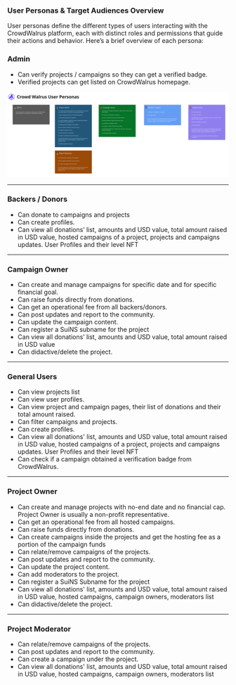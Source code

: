### User Personas & Target Audiences Overview

User personas define the different types of users interacting with the CrowdWalrus platform, each with distinct roles and permissions that guide their actions and behavior. Here’s a brief overview of each persona:


### Admin
- Can verify projects / campaigns so they can get a verified badge.
- Verified projects can get listed on CrowdWalrus homepage.

![User Personas](./images/User%20Personas.png)

---

### Backers / Donors
- Can donate to campaigns and projects
- Can create profiles.
- Can view all donations’ list, amounts and USD value, total amount raised in USD value, hosted campaigns of a project, projects and campaigns updates. User Profiles and their level NFT

---

### Campaign Owner
- Can create and manage campaigns for specific date and for specific financial goal.
- Can raise funds directly from donations.
- Can get an operational fee from all backers/donors.
- Can post updates and report to the community.
- Can update the campaign content.
- Can register a SuiNS subname for the project
- Can view all donations’ list, amounts and USD value, total amount raised in USD value
- Can didactive/delete the project.

---

### General Users
- Can view projects list
- Can view user profiles.
- Can view project and campaign pages, their list of donations and their total amount raised.
- Can filter campaigns and projects.
- Can create profiles.
- Can view all donations' list, amounts and USD value, total amount raised in USD value, hosted campaigns of a project, projects and campaigns updates. User Profiles and their level NFT
- Can check if a campaign obtained a verification badge from CrowdWalrus.

---

### Project Owner
- Can create and manage projects with no-end date and no financial cap. Project Owner is usually a non-profit representative.
- Can get an operational fee from all hosted campaigns.
- Can raise funds directly from donations.
- Can create campaigns inside the projects and get the hosting fee as a portion of the campaign funds
- Can relate/remove campaigns of the projects.
- Can post updates and report to the community.
- Can update the project content.
- Can add moderators to the project.
- Can register a SuiNS Subname for the project
- Can view all donations' list, amounts and USD value, total amount raised in USD value, hosted campaigns, campaign owners, moderators list
- Can didactive/delete the project.

---

### Project Moderator
- Can relate/remove campaigns of the projects.
- Can post updates and report to the community.
- Can create a campaign under the project.
- Can view all donations' list, amounts and USD value, total amount raised in USD value, hosted campaigns, campaign owners, moderators list
